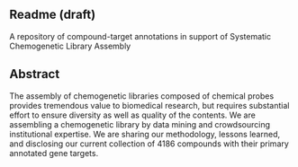## Readme (draft)
A repository of compound-target annotations in support of Systematic Chemogenetic Library Assembly

## Abstract
The assembly of chemogenetic libraries composed of chemical probes provides tremendous value to biomedical research, but requires substantial effort to ensure diversity as well as quality of the contents. We are assembling a chemogenetic library by data mining and crowdsourcing institutional expertise. We are sharing our methodology, lessons learned, and disclosing our current collection of 4186 compounds with their primary annotated gene targets. 